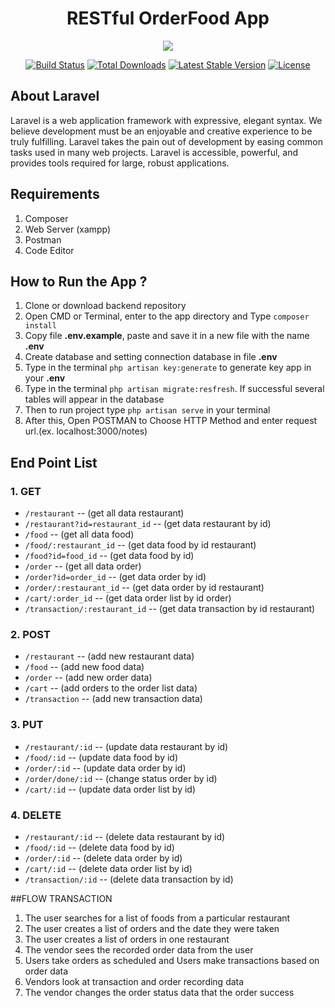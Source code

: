 <h1 align="center">RESTful OrderFood App</h1>
<p align="center"><img src="https://laravel.com/assets/img/components/logo-laravel.svg"></p>

<p align="center">
<a href="https://travis-ci.org/laravel/framework"><img src="https://travis-ci.org/laravel/framework.svg" alt="Build Status"></a>
<a href="https://packagist.org/packages/laravel/framework"><img src="https://poser.pugx.org/laravel/framework/d/total.svg" alt="Total Downloads"></a>
<a href="https://packagist.org/packages/laravel/framework"><img src="https://poser.pugx.org/laravel/framework/v/stable.svg" alt="Latest Stable Version"></a>
<a href="https://packagist.org/packages/laravel/framework"><img src="https://poser.pugx.org/laravel/framework/license.svg" alt="License"></a>
</p>

## About Laravel

Laravel is a web application framework with expressive, elegant syntax. We believe development must be an enjoyable and creative experience to be truly fulfilling. Laravel takes the pain out of development by easing common tasks used in many web projects.
Laravel is accessible, powerful, and provides tools required for large, robust applications.

## Requirements
1. Composer
2. Web Server (xampp)
3. Postman
4. Code Editor

## How to Run the App ?
1. Clone or download backend repository
2. Open CMD or Terminal, enter to the app directory and Type `composer install`
3. Copy file <b>.env.example</b>, paste and save it in a new file with the name <b>.env</b>
4. Create database and setting connection database in file <b>.env</b>
5. Type in the terminal `php artisan key:generate` to generate key app in your <b>.env</b>
6. Type in the terminal `php artisan migrate:resfresh`. If successful several tables will appear in the database
7. Then to run project type `php artisan serve` in your terminal
8. After this, Open POSTMAN to Choose HTTP Method and enter request url.(ex. localhost:3000/notes)

## End Point List
### 1. GET
* `/restaurant` -- (get all data restaurant) 
* `/restaurant?id=restaurant_id` -- (get data restaurant by id) 
* `/food` -- (get all data food) 
* `/food/:restaurant_id` -- (get data food by id restaurant)
* `/food?id=food_id` -- (get data food by id)
* `/order` -- (get all data order)
* `/order?id=order_id` -- (get data order by id)
* `/order/:restaurant_id` -- (get data order by id restaurant)
* `/cart/:order_id` -- (get data order list by id order)
* `/transaction/:restaurant_id` -- (get data transaction by id restaurant)
### 2. POST
* `/restaurant` -- (add new restaurant data)
* `/food` -- (add new food data)
* `/order` -- (add new order data)
* `/cart` -- (add orders to the order list data)
* `/transaction` -- (add new transaction data)
### 3. PUT
* `/restaurant/:id` -- (update data restaurant by id)
* `/food/:id` -- (update data food by id)
* `/order/:id` -- (update data order by id)
* `/order/done/:id` -- (change status order by id)
* `/cart/:id` -- (update data order list by id)
### 4. DELETE
* `/restaurant/:id` -- (delete data restaurant by id)
* `/food/:id` -- (delete data food by id)
* `/order/:id` -- (delete data order by id)
* `/cart/:id` -- (delete data order list by id)
* `/transaction/:id` -- (delete data transaction by id)

##FLOW TRANSACTION
1. The user searches for a list of foods from a particular restaurant
2. The user creates a list of orders and the date they were taken
3. The user creates a list of orders in one restaurant
4. The vendor sees the recorded order data from the user
5. Users take orders as scheduled and Users make transactions based on order data
6. Vendors look at transaction and order recording data
7. The vendor changes the order status data that the order success

